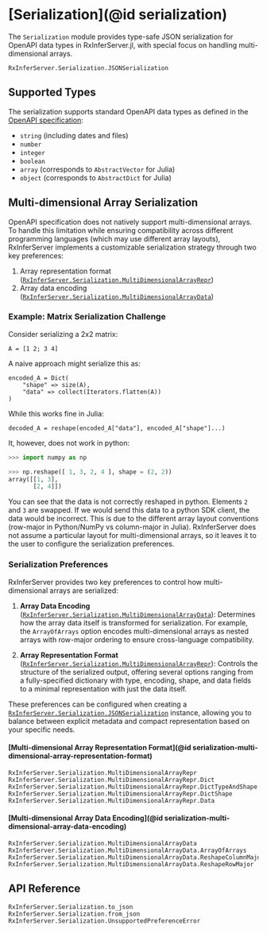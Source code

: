 # [Serialization](@id serialization)

The `Serialization` module provides type-safe JSON serialization for OpenAPI data types in RxInferServer.jl, with special focus on handling multi-dimensional arrays.

```@docs
RxInferServer.Serialization.JSONSerialization
```

## Supported Types

The serialization supports standard OpenAPI data types as defined in the [OpenAPI specification](https://swagger.io/docs/specification/v3_0/data-models/data-types/):

- `string` (including dates and files)
- `number`
- `integer`
- `boolean`
- `array` (corresponds to `AbstractVector` for Julia)
- `object` (corresponds to `AbstractDict` for Julia)

## Multi-dimensional Array Serialization

OpenAPI specification does not natively support multi-dimensional arrays. To handle this limitation while ensuring compatibility across different programming languages (which may use different array layouts), RxInferServer implements a customizable serialization strategy through two key preferences:

1. Array representation format ([`RxInferServer.Serialization.MultiDimensionalArrayRepr`](@ref))
2. Array data encoding ([`RxInferServer.Serialization.MultiDimensionalArrayData`](@ref))

### Example: Matrix Serialization Challenge

Consider serializing a 2x2 matrix:

```@example serialization-problem
A = [1 2; 3 4]
```

A naive approach might serialize this as:

```@example serialization-problem
encoded_A = Dict(
    "shape" => size(A),
    "data" => collect(Iterators.flatten(A))
)
```

While this works fine in Julia:

```@example serialization-problem
decoded_A = reshape(encoded_A["data"], encoded_A["shape"]...)
```

It, however, does not work in python:

```python
>>> import numpy as np

>>> np.reshape([ 1, 3, 2, 4 ], shape = (2, 2))
array([[1, 3],
       [2, 4]])
```

You can see that the data is not correctly reshaped in python. Elements `2` and `3` are swapped. If we would send this data to a python SDK client, the data would be incorrect. This is due to the different array layout conventions (row-major in Python/NumPy vs column-major in Julia). RxInferServer does not assume a particular layout for multi-dimensional arrays, so it leaves it to the user to configure the serialization preferences. 

### Serialization Preferences

RxInferServer provides two key preferences to control how multi-dimensional arrays are serialized:

1. **Array Data Encoding** ([`RxInferServer.Serialization.MultiDimensionalArrayData`](@ref)): Determines how the array data itself is transformed for serialization. For example, the `ArrayOfArrays` option encodes multi-dimensional arrays as nested arrays with row-major ordering to ensure cross-language compatibility.

2. **Array Representation Format** ([`RxInferServer.Serialization.MultiDimensionalArrayRepr`](@ref)): Controls the structure of the serialized output, offering several options ranging from a fully-specified dictionary with type, encoding, shape, and data fields to a minimal representation with just the data itself.

These preferences can be configured when creating a [`RxInferServer.Serialization.JSONSerialization`](@ref) instance, allowing you to balance between explicit metadata and compact representation based on your specific needs.

#### [Multi-dimensional Array Representation Format](@id serialization-multi-dimensional-array-representation-format)

```@docs
RxInferServer.Serialization.MultiDimensionalArrayRepr
RxInferServer.Serialization.MultiDimensionalArrayRepr.Dict
RxInferServer.Serialization.MultiDimensionalArrayRepr.DictTypeAndShape
RxInferServer.Serialization.MultiDimensionalArrayRepr.DictShape
RxInferServer.Serialization.MultiDimensionalArrayRepr.Data
```

#### [Multi-dimensional Array Data Encoding](@id serialization-multi-dimensional-array-data-encoding)

```@docs 
RxInferServer.Serialization.MultiDimensionalArrayData
RxInferServer.Serialization.MultiDimensionalArrayData.ArrayOfArrays
RxInferServer.Serialization.MultiDimensionalArrayData.ReshapeColumnMajor
RxInferServer.Serialization.MultiDimensionalArrayData.ReshapeRowMajor
```

## API Reference

```@docs
RxInferServer.Serialization.to_json
RxInferServer.Serialization.from_json
RxInferServer.Serialization.UnsupportedPreferenceError
```
